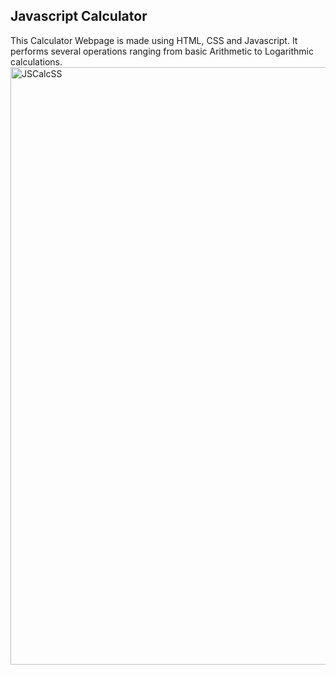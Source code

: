 ## Javascript Calculator

This Calculator Webpage is made using HTML, CSS and Javascript. It performs several operations ranging from basic Arithmetic to Logarithmic calculations.
<img width="956" alt="JSCalcSS" src="https://user-images.githubusercontent.com/79015420/135994597-fb0060ae-70e7-462d-b8a0-6667cf3be421.png">
